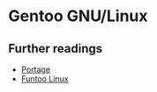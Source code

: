 # Gentoo GNU/Linux

## Further readings

- [Portage]
- [Funtoo Linux]

<!--
  References
  -->

<!-- Knowledge base -->
[funtoo linux]: funtoo%20linux.md
[portage]: portage.md

